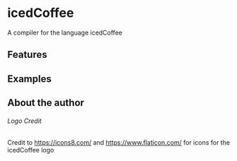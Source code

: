 # icedCoffee

A compiler for the language icedCoffee

## Features

## Examples

## About the author

###### Logo Credit

Credit to
https://icons8.com/
and
https://www.flaticon.com/
for icons for the icedCoffee logo
